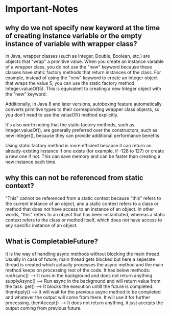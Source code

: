 # Important-Notes

## why do we not specify new keyword at the time of creating instance variable or the empty instance of variable with wrapper class?

In Java, wrapper classes (such as Integer, Double, Boolean, etc.) are objects that "wrap" a primitive value. When you create an instance variable of a wrapper class, you do not use the "new" keyword because these classes have static factory methods that return instances of the class.
For example, instead of using the "new" keyword to create an Integer object that wraps the value 5, you can use the static factory method Integer.valueOf(5). 
This is equivalent to creating a new Integer object with the "new" keyword:

Additionally, in Java 8 and later versions, autoboxing feature automatically converts primitive types to their corresponding wrapper class objects, so you don't need to use the valueOf() method explicitly. 

It's also worth noting that the static factory methods, such as Integer.valueOf(), are generally preferred over the constructors, such as new Integer(), because they can provide additional performance benefits.

Using static factory method is more efficient because it can return an already-existing instance if one exists (for example, if -128 to 127) or create a new one if not. This can save memory and can be faster than creating a new instance each time.

## why this can not be referenced from static context?

"This" cannot be referenced from a static context because "this" refers to the current instance of an object, and a static context refers to a class or method that does not have access to an instance of an object. In other words, "this" refers to an object that has been instantiated, whereas a static context refers to the class or method itself, which does not have access to any specific instance of an object.

## What is CompletableFuture?
It is the way of handling async methods without blocking the main thread. Usually in case of future, main thread gets blocked but here a seperate thread is created which actually processes the async method and the main method keeps on processing rest of the code.
It has below methods:
runAsync() --> It runs in the background and does not return anything.
supplyAsync() --> Run async in the background and will return value from the task.
get() --> It blocks the execution untill the future is completed. 
thenApply() --> It will wait for the previous async method to be completed and whatever the output will come from there. It will use it for further processing. 
thenAccept() --> It does not return anything, it just accepts the output coming from previous future.  




